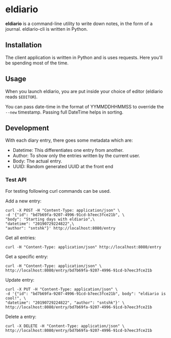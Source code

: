 # eldiario

**eldiario** is a command-line utility to write down notes, in the form of a journal. eldiario-cli is written in Python.

## Installation

The client application is written in Python and is uses requests.
Here you'll be spending most of the time.

## Usage

When you launch eldiario, you are put inside your choice of editor (eldiario reads `$EDITOR`).

You can pass date-time in the format of YYMMDDHHMMSS to override the `--new` timestamp.
Passing full DateTime helps in sorting.

<!-- ## Configuration -->

## Development

With each diary entry, there goes some metadata which are:

- Datetime: This differentiates one entry from another.
- Author: To show only the entries written by the current user.
- Body: The actual entry.
- UUID: Random generated UUID at the front end

### Test API

For testing following curl commands can be used.

Add a new entry:

    curl -X POST -H "Content-Type: application/json" \
    -d '{"id": "bd7b69fa-9207-4996-91cd-b7eec3fce21b", \
    "body": "Starting days with eldiario",\
    "datetime": "20190729224822",\
    "author": "sntshk"}' http://localhost:8080/entry

Get all entries:

    curl -H "Content-Type: application/json" http://localhost:8080/entry

Get a specific entry:

    curl -H "Content-Type: application/json" \
    http://localhost:8080/entry/bd7b69fa-9207-4996-91cd-b7eec3fce21b

Update entry:

    curl -X PUT -H "Content-Type: application/json" \
    -d '{"id": "bd7b69fa-9207-4996-91cd-b7eec3fce21b", body": "eldiario is cool!", \
    "datetime": "20190729224822", "author": "sntshk"}' \
    http://localhost:8080/entry/bd7b69fa-9207-4996-91cd-b7eec3fce21b

Delete a entry:

    curl -X DELETE -H "Content-Type: application/json" \
    http://localhost:8080/entry/bd7b69fa-9207-4996-91cd-b7eec3fce21b
